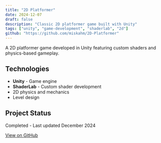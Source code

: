 ```yaml
---
title: "2D Platformer"
date: 2024-12-07
draft: false
description: "Classic 2D platformer game built with Unity"
tags: ["unity", "game-development", "shaderlab", "2d"]
github: "https://github.com/miskahm/2D-Platformer"
---
```


A 2D platformer game developed in Unity featuring custom shaders and physics-based gameplay.

## Technologies

- **Unity** - Game engine
- **ShaderLab** - Custom shader development
- 2D physics and mechanics
- Level design

## Project Status

Completed - Last updated December 2024

[View on GitHub](https://github.com/miskahm/2D-Platformer)
